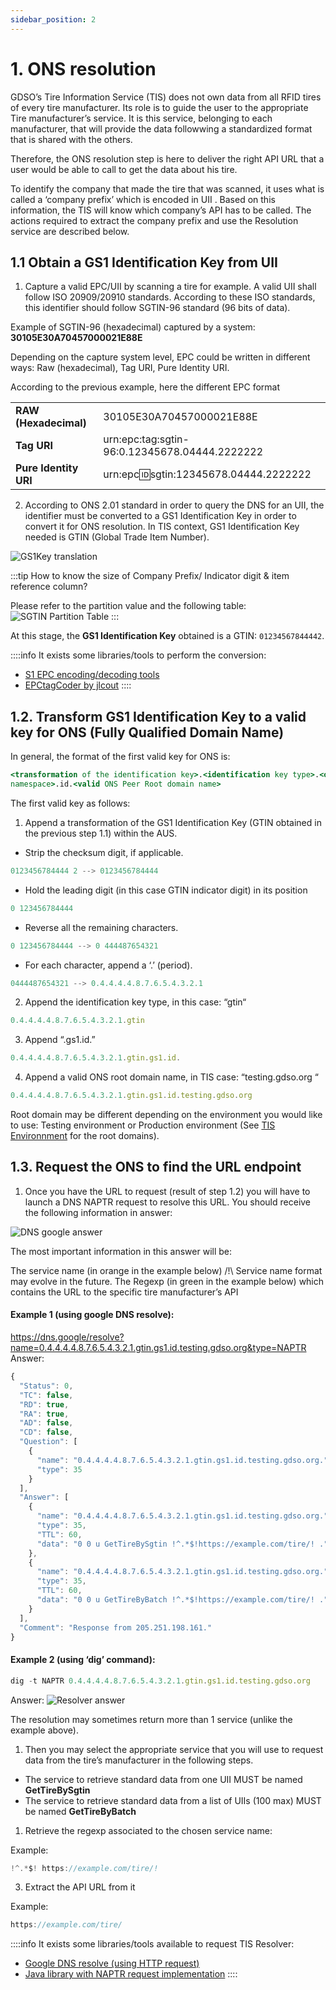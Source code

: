 ```yaml
---
sidebar_position: 2
---
```


# 1. ONS resolution

GDSO’s Tire Information Service (TIS) does not own data from all RFID tires of every tire manufacturer. Its role is to
guide the user to the appropriate Tire manufacturer’s service. It is this service, belonging to each manufacturer,
that will provide the data followwing a standardized format that is shared with the others.

Therefore, the ONS resolution step is here to deliver the right API URL that a user would be able to call to
get the data about his tire.

To identify the company that made the tire that was scanned, it uses what is called a ‘company prefix’ which
is encoded in UII . Based on this information, the TIS will know which company’s API has to be
called. The actions required to extract the company prefix and use the Resolution service are described
below.

## 1.1 Obtain a GS1 Identification Key from UII

1. Capture a valid EPC/UII by scanning a tire for example. A valid UII shall follow ISO 20909/20910
standards. According to these ISO standards, this identifier should follow SGTIN-96 standard (96 bits of data).

Example of SGTIN-96 (hexadecimal) captured by a system: **30105E30A70457000021E88E** 

Depending on the capture system level, EPC could be written in different ways: Raw (hexadecimal), Tag URI,  Pure Identity URI.

According to the previous example, here the different EPC format

|||
| --- | --- |
|**RAW (Hexadecimal)**  |30105E30A70457000021E88E	                        |
|**Tag URI**           |urn:epc:tag:sgtin-96:0.12345678.04444.2222222    |
|**Pure Identity URI**  |urn:epc:id:sgtin:12345678.04444.2222222	    |

2. According to ONS 2.01 standard in order to query the DNS for an UII, the identifier must be converted to a GS1 Identification Key in order to convert it for ONS resolution.
In TIS context, GS1 Identification Key needed is GTIN (Global Trade Item Number).

![GS1Key translation](/img/gs1_key_translation.png)

:::tip
How to know the size of Company Prefix/ Indicator digit & item reference column?

Please refer to the partition value and the following table:
![SGTIN Partition Table](/img/sgtin_partition_table.png)
:::

At this stage, the **GS1 Identification Key** obtained is a GTIN: ```01234567844442```.

::::info
It exists some libraries/tools to perform the conversion:
- [S1 EPC encoding/decoding tools](https://www.gs1.org/services/epc-encoderdecoder)
- [EPCtagCoder by jlcout](https://github.com/jlcout/epctagcoder)
::::

## 1.2. Transform GS1 Identification Key to a valid key for ONS (Fully Qualified Domain Name)

In general, the format of the first valid key for ONS is:

```jsx
<transformation of the identification key>.<identification key type>.<organisation
namespace>.id.<valid ONS Peer Root domain name>
```

The first valid key as follows:

1. Append a transformation of the GS1 Identification Key (GTIN obtained in the previous step 1.1) within
the AUS.

* Strip the checksum digit, if applicable.
```jsx
0123456784444 2 --> 0123456784444
```

* Hold the leading digit (in this case GTIN indicator digit) in its position
```jsx
0 123456784444
```

* Reverse all the remaining characters.
```jsx
0 123456784444 --> 0 444487654321
```

* For each character, append a ‘.’ (period).
```jsx
0444487654321 --> 0.4.4.4.4.8.7.6.5.4.3.2.1
```

2. Append the identification key type, in this case: “gtin“
```jsx
0.4.4.4.4.8.7.6.5.4.3.2.1.gtin
```

3. Append “.gs1.id.”
```jsx
0.4.4.4.4.8.7.6.5.4.3.2.1.gtin.gs1.id.
```

4. Append a valid ONS root domain name, in TIS case: “testing.gdso.org “

```jsx
0.4.4.4.4.8.7.6.5.4.3.2.1.gtin.gs1.id.testing.gdso.org
```

Root domain may be different depending on the environment you would like to use: Testing environment or
Production environment (See [TIS Environnment](tis-env.md) for the root domains).

## 1.3. Request the ONS to find the URL endpoint

1. Once you have the URL to request (result of step 1.2) you will have to launch a DNS NAPTR request to
resolve this URL. You should receive the following information in answer:


![DNS google answer](/img/example_dnsgoogle_resolver.png)

The most important information in this answer will be:


The service name (in orange in the example below) /!\ Service name format may evolve in the
future.
The Regexp (in green in the example below) which contains the URL to the specific tire
manufacturer’s API

#### Example 1 (using google DNS resolve):
https://dns.google/resolve?name=0.4.4.4.4.8.7.6.5.4.3.2.1.gtin.gs1.id.testing.gdso.org&type=NAPTR
Answer:

```jsx
{
  "Status": 0,
  "TC": false,
  "RD": true,
  "RA": true,
  "AD": false,
  "CD": false,
  "Question": [
    {
      "name": "0.4.4.4.4.8.7.6.5.4.3.2.1.gtin.gs1.id.testing.gdso.org.",
      "type": 35
    }
  ],
  "Answer": [
    {
      "name": "0.4.4.4.4.8.7.6.5.4.3.2.1.gtin.gs1.id.testing.gdso.org.",
      "type": 35,
      "TTL": 60,
      "data": "0 0 u GetTireBySgtin !^.*$!https://example.com/tire/! ."
    },
    {
      "name": "0.4.4.4.4.8.7.6.5.4.3.2.1.gtin.gs1.id.testing.gdso.org.",
      "type": 35,
      "TTL": 60,
      "data": "0 0 u GetTireByBatch !^.*$!https://example.com/tire/! ."
    }
  ],
  "Comment": "Response from 205.251.198.161."
}
```

#### Example 2 (using ‘dig’ command):

```jsx
dig -t NAPTR 0.4.4.4.4.8.7.6.5.4.3.2.1.gtin.gs1.id.testing.gdso.org
```

Answer:
![Resolver answer](/img/example_resolver_answer.png)

The resolution may sometimes return more than 1 service (unlike the example above).

1. Then you may select the appropriate service that you will use to request data from the tire’s
manufacturer in the following steps. 

* The service to retrieve standard data from one UII MUST be named **GetTireBySgtin**
* The service to retrieve standard data from a list of UIIs (100 max) MUST be named **GetTireByBatch**

1. Retrieve the regexp associated to the chosen service name:

Example: 
```jsx
!^.*$! https://example.com/tire/!
```

3. Extract the API URL from it

Example: 

```jsx
https://example.com/tire/
```

::::info
It exists some libraries/tools available to request TIS Resolver:
- [Google DNS resolve (using HTTP request)](https://dns.google/resolve?name=%3Cvalid_key%3E&type=NAPTR)
- [Java library with NAPTR request implementation](https://github.com/dnsjava/dnsjava)
::::